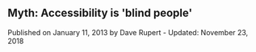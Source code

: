
<body>

<article>
  
   
  <h1>Myth: Accessibility is 'blind people'</h1>

  <p>

  <p> <italic> Published on January 11, 2013 by Dave Rupert - Updated: November 23, 2018 </italic> </p>


      
                                              
</article>

</body>
